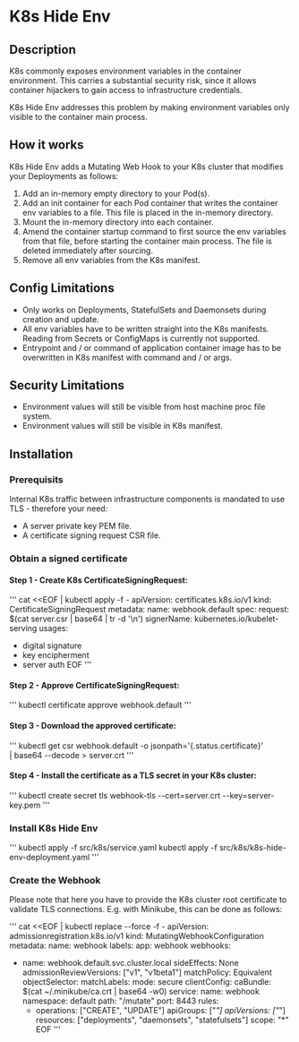 # K8s Hide Env

## Description

K8s commonly exposes environment variables in the container environment. This carries a substantial security risk, since it allows container hijackers to gain access to infrastructure credentials.

K8s Hide Env addresses this problem by making environment variables only visible to the container main process.

## How it works

K8s Hide Env adds a Mutating Web Hook to your K8s cluster that modifies your Deployments as follows:

1. Add an in-memory empty directory to your Pod(s).
2. Add an init container for each Pod container that writes the container env variables to a file. This file is placed in the in-memory directory.
3. Mount the in-memory directory into each container.
4. Amend the container startup command to first source the env variables from that file, before starting the container main process. The file is deleted immediately after sourcing.
5. Remove all env variables from the K8s manifest.

## Config Limitations

- Only works on Deployments, StatefulSets and Daemonsets during creation and update.
- All env variables have to be written straight into the K8s manifests. Reading from Secrets or ConfigMaps is currently not supported.
- Entrypoint and / or command of application container image has to be overwritten in K8s manifest with command and / or args.

## Security Limitations

- Environment values will still be visible from host machine proc file system.
- Environment values will still be visible in K8s manifest.

## Installation

### Prerequisits

Internal K8s traffic between infrastructure components is mandated to use TLS - therefore your need:

- A server private key PEM file.
- A certificate signing request CSR file.

### Obtain a signed certificate

#### Step 1 - Create K8s CertificateSigningRequest:
'''
cat <<EOF | kubectl apply -f -
apiVersion: certificates.k8s.io/v1
kind: CertificateSigningRequest
metadata:
name: webhook.default
spec:
request: $(cat server.csr | base64 | tr -d '\n')
signerName: kubernetes.io/kubelet-serving
usages:
- digital signature
- key encipherment
- server auth
  EOF
'''
#### Step 2 - Approve CertificateSigningRequest:
'''
kubectl certificate approve webhook.default
'''
#### Step 3 - Download the approved certificate:
'''
kubectl get csr webhook.default -o jsonpath='{.status.certificate}' \
| base64 --decode > server.crt
'''
#### Step 4 - Install the certificate as a TLS secret in your K8s cluster:
'''
kubectl create secret tls webhook-tls --cert=server.crt --key=server-key.pem
'''

### Install K8s Hide Env
'''
kubectl apply -f src/k8s/service.yaml
kubectl apply -f src/k8s/k8s-hide-env-deployment.yaml
'''

### Create the Webhook

Please note that here you have to provide the K8s cluster root certificate to validate TLS connections. E.g. with Minikube, this can be done as follows:

'''
cat <<EOF | kubectl replace --force -f -
apiVersion: admissionregistration.k8s.io/v1
kind: MutatingWebhookConfiguration
metadata:
  name: webhook
  labels:
    app: webhook
webhooks:
  - name: webhook.default.svc.cluster.local
    sideEffects: None
    admissionReviewVersions: ["v1", "v1beta1"]
    matchPolicy: Equivalent
    objectSelector:
      matchLabels:
        mode: secure
    clientConfig:
      caBundle: $(cat ~/.minikube/ca.crt | base64 -w0)
      service:
        name: webhook
        namespace: default
        path: "/mutate"
        port: 8443
    rules:
      - operations: ["CREATE", "UPDATE"]
        apiGroups: ["*"]
        apiVersions: ["*"]
        resources: ["deployments", "daemonsets", "statefulsets"]
        scope: "*"
EOF
'''